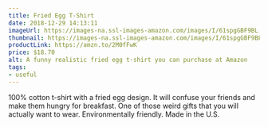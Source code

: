 ```yaml
---
title: Fried Egg T-Shirt
date: 2018-12-29 14:13:11
imageUrl: https://images-na.ssl-images-amazon.com/images/I/61spgGBF9BL._UX466_.jpg
thumbnail: https://images-na.ssl-images-amazon.com/images/I/61spgGBF9BL._SR600,315__.jpg
productLink: https://amzn.to/2M0fFwK
price: $18.70
alt: A funny realistic fried egg t-shirt you can purchase at Amazon
tags:
- useful
---
```

100% cotton t-shirt with a fried egg design. It will confuse your friends and make them hungry for breakfast. One of those weird gifts that you will actually want to wear. Environmentally friendly. Made in the U.S.
